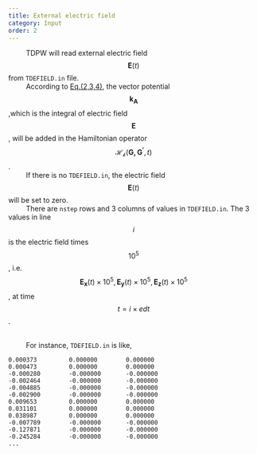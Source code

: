 ```yaml
---
title: External electric field
category: Input
order: 2
---
```



&nbsp;&nbsp;&nbsp;&nbsp;&nbsp;&nbsp;&nbsp;&nbsp;<!--indentation-->
TDPW will read external electric field $$\mathbf{E}(t)$$ from `TDEFIELD.in` file.
<br>&nbsp;&nbsp;&nbsp;&nbsp;&nbsp;&nbsp;&nbsp;&nbsp;<!--indentation-->
According to  [Eq.(2,3,4)](/10-Theory/2020-04-18-Theory/), the vector potential $$\mathbf{k_A}$$ ,which is the integral of electric field $$\mathbf{E}$$, will be added in the Hamiltonian operator $$\mathcal{H_k}(\mathbf{G,G^{'}},t)$$.
<br>&nbsp;&nbsp;&nbsp;&nbsp;&nbsp;&nbsp;&nbsp;&nbsp;<!--indentation-->
If there is no `TDEFIELD.in`, the electric field $$\mathbf{E}(t)$$ will be set to zero.
<br>&nbsp;&nbsp;&nbsp;&nbsp;&nbsp;&nbsp;&nbsp;&nbsp;<!--indentation-->
There are `nstep` rows and 3 columns of values in `TDEFIELD.in`.
The 3 values in line $$i$$ is the electric field times $$10^5$$, i.e.  $$\mathbf{E_x}(t)\times 10^{5},\mathbf{E_y}(t)\times 10^{5},\mathbf{E_z}(t)\times 10^{5}$$, at time $$t=i\times edt$$ .


<br>&nbsp;&nbsp;&nbsp;&nbsp;&nbsp;&nbsp;&nbsp;&nbsp;<!--indentation-->
For instance, `TDEFIELD.in` is like,
```
0.000373         0.000000        0.000000
0.000473         0.000000        0.000000
-0.000280        -0.000000       -0.000000
-0.002464        -0.000000       -0.000000
-0.004885        -0.000000       -0.000000
-0.002900        -0.000000       -0.000000
0.009653         0.000000        0.000000
0.031101         0.000000        0.000000
0.038987         0.000000        0.000000
-0.007789        -0.000000       -0.000000
-0.127871        -0.000000       -0.000000
-0.245284        -0.000000       -0.000000
...
```